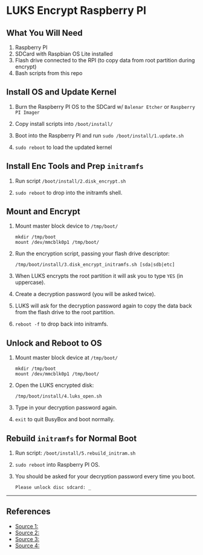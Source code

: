 # LUKS Encrypt Raspberry PI

## What You Will Need

1. Raspberry PI
2. SDCard with Raspbian OS Lite installed
3. Flash drive connected to the RPI (to copy data from root partition during encrypt)
4. Bash scripts from this repo

## Install OS and Update Kernel

1. Burn the Raspberry PI OS to the SDCard w/ `Balenar Etcher` or `Raspberry PI Imager`

2. Copy install scripts into `/boot/install/`

3. Boot into the Raspberry PI and run `sudo /boot/install/1.update.sh`

4. `sudo reboot`  to load the updated kernel

## Install Enc Tools and Prep `initramfs`

1. Run script `/boot/install/2.disk_encrypt.sh`

2. `sudo reboot` to drop into the initramfs shell.

## Mount and Encrypt

1. Mount master block device to `/tmp/boot/`

    ```shell
    mkdir /tmp/boot
    mount /dev/mmcblk0p1 /tmp/boot/
    ```

2. Run the encryption script, passing your flash drive descriptor:

    ```shell
    /tmp/boot/install/3.disk_encrypt_initramfs.sh [sda|sdb|etc] 
    ```

3. When LUKS encrypts the root partition it will ask you to type `YES` (in uppercase).

4. Create a decryption password (you will be asked twice).

5. LUKS will ask for the decryption password again to copy the data back from the flash drive to the root partition.

6. `reboot -f` to drop back into initramfs.

## Unlock and Reboot to OS

1. Mount master block device at `/tmp/boot/`

    ```shell
    mkdir /tmp/boot
    mount /dev/mmcblk0p1 /tmp/boot/
    ```

2. Open the LUKS encrypted disk:

    ```shell
    /tmp/boot/install/4.luks_open.sh
    ```
  
3. Type in your decryption password again.

4. `exit` to quit BusyBox and boot normally.

## Rebuild `initramfs` for Normal Boot

1. Run script: `/boot/install/5.rebuild_initram.sh`

2. `sudo reboot` into Raspberry PI OS.

3. You should be asked for your decryption password every time you boot.

    ```shell
    Please unlock disc sdcard: _
    ```

____

## References

- [Source 1:](https://forums.raspberrypi.com/viewtopic.php?t=219867)
- [Source 2:](https://github.com/johnshearing/MyEtherWalletOffline/blob/master/Air-Gap_Setup.md#setup-luks-full-disk-encryption)
- [Source 3:](https://robpol86.com/raspberry_pi_luks.html)
- [Source 4:](https://www.howtoforge.com/automatically-unlock-luks-encrypted-drives-with-a-keyfile)
